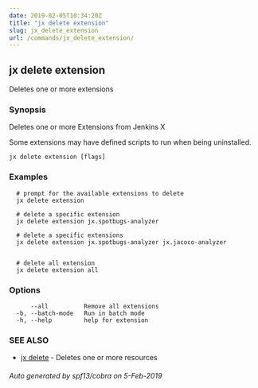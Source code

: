 ```yaml
---
date: 2019-02-05T10:34:20Z
title: "jx delete extension"
slug: jx_delete_extension
url: /commands/jx_delete_extension/
---
```

## jx delete extension

Deletes one or more extensions

### Synopsis

Deletes one or more Extensions from Jenkins X 

Some extensions may have defined scripts to run when being uninstalled.

```
jx delete extension [flags]
```

### Examples

```
  # prompt for the available extensions to delete
  jx delete extension
  
  # delete a specific extension
  jx delete extension jx.spotbugs-analyzer
  
  # delete a specific extensions
  jx delete extension jx.spotbugs-analyzer jx.jacoco-analyzer
  
  
  # delete all extension
  jx delete extension all
```

### Options

```
      --all          Remove all extensions
  -b, --batch-mode   Run in batch mode
  -h, --help         help for extension
```

### SEE ALSO

* [jx delete](/commands/jx_delete/)	 - Deletes one or more resources

###### Auto generated by spf13/cobra on 5-Feb-2019
